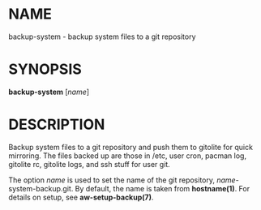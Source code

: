 NAME
====

backup-system - backup system files to a git repository

SYNOPSIS
========

**backup-system** [_name_]

DESCRIPTION
===========

Backup system files to a git repository and push them to gitolite for quick mirroring. The files backed up are those in /etc, user cron, pacman log, gitolite rc, gitolite logs, and ssh stuff for user git.

The option _name_ is used to set the name of the git repository, _name_-system-backup.git. By default, the name is taken from __hostname(1)__. For details on setup, see __aw-setup-backup(7)__.
